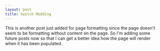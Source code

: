 ```yaml
---
layout: post
title: Switch Modding
---
```

This is another post just added for page formatting since the page doesn't seem to be formatting without content on the page. So I'm adding some future posts now so that I can get a better idea how the page will render when it has been populated. 